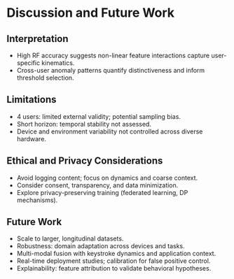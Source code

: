 # Discussion and Future Work

## Interpretation

- High RF accuracy suggests non-linear feature interactions capture user-specific kinematics.
- Cross-user anomaly patterns quantify distinctiveness and inform threshold selection.

## Limitations

- 4 users: limited external validity; potential sampling bias.
- Short horizon: temporal stability not assessed.
- Device and environment variability not controlled across diverse hardware.

## Ethical and Privacy Considerations

- Avoid logging content; focus on dynamics and coarse context.
- Consider consent, transparency, and data minimization.
- Explore privacy-preserving training (federated learning, DP mechanisms).

## Future Work

- Scale to larger, longitudinal datasets.
- Robustness: domain adaptation across devices and tasks.
- Multi-modal fusion with keystroke dynamics and application context.
- Real-time deployment studies; calibration for false positive control.
- Explainability: feature attribution to validate behavioral hypotheses.
